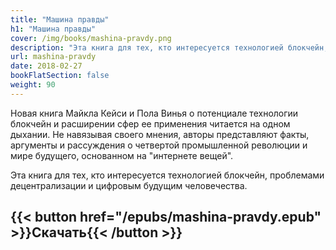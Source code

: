 ```yaml
---
title: "Машина правды"
h1: "Машина правды"
cover: /img/books/mashina-pravdy.png
description: "Эта книга для тех, кто интересуется технологией блокчейн, проблемами децентрализации и цифровым будущим человечества."
url: mashina-pravdy
date: 2018-02-27
bookFlatSection: false
weight: 90
---
```


Новая книга Майкла Кейси и Пола Винья о потенциале технологии блокчейн и расширении сфер ее применения читается на одном дыхании. Не навязывая своего мнения, авторы представляют факты, аргументы и рассуждения о четвертой промышленной революции и мире будущего, основанном на "интернете вещей".

Эта книга для тех, кто интересуется технологией блокчейн, проблемами децентрализации и цифровым будущим человечества.

{{< button href="/epubs/mashina-pravdy.epub" >}}Скачать{{< /button >}}
--- 